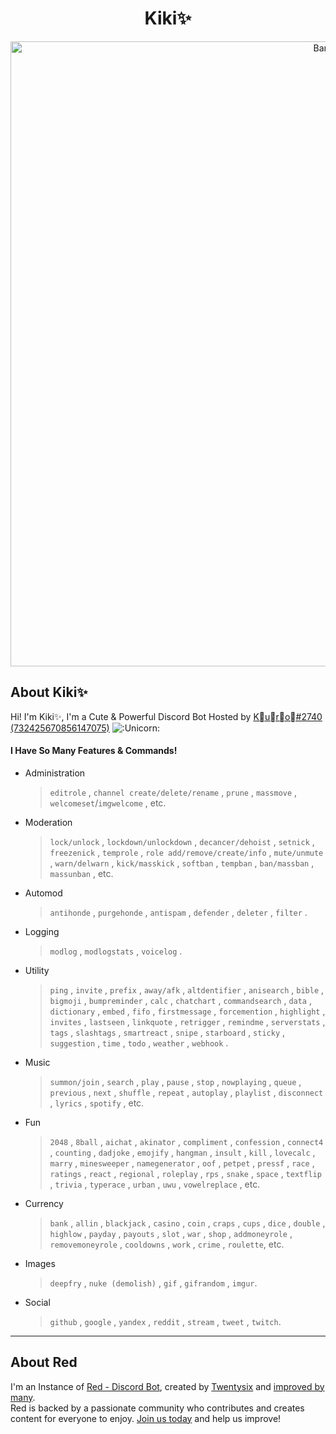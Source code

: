 <h1 align="center">Kiki✨</h1>
<p align="center"><img src="https://i.pinimg.com/originals/5c/6f/66/5c6f663b58d741a532c86788322c0e7f.png" alt="Banner" width="1000"/></p>

## About Kiki✨
Hi! I'm Kiki✨, I'm a Cute & Powerful Discord Bot Hosted by [K᲼u᲼r᲼o᲼#2740 (732425670856147075)](https://github.com/Kuro-Rui) ![:Unicorn:](https://cdn.discordapp.com/emojis/915569740922118176.png?size=20)
#### I Have So Many Features & Commands! 
- Administration
  > `editrole` , `channel create/delete/rename` , `prune` , `massmove` , `welcomeset`/`imgwelcome` , etc.
- Moderation
  > `lock/unlock` , `lockdown/unlockdown` , `decancer/dehoist` , `setnick` , `freezenick` , `temprole` , `role add/remove/create/info` , `mute/unmute` , `warn/delwarn` , `kick/masskick` , `softban` , `tempban` , `ban/massban` , `massunban` , etc.
- Automod
  > `antihonde` , `purgehonde` , `antispam` , `defender` , `deleter` , `filter` .
- Logging
  > `modlog` , `modlogstats` , `voicelog` .
- Utility
  > `ping` , `invite` , `prefix` , `away/afk` , `altdentifier` , `anisearch` , `bible` , `bigmoji` , `bumpreminder` , `calc` , `chatchart` , `commandsearch` , `data` , `dictionary` , `embed` , `fifo` , `firstmessage` , `forcemention` , `highlight` , `invites` , `lastseen` , `linkquote` , `retrigger` , `remindme` , `serverstats` , `tags` , `slashtags` , `smartreact` , `snipe` , `starboard` , `sticky` , `suggestion` , `time` , `todo` , `weather` , `webhook` . 
- Music
  > `summon/join` , `search` , `play` , `pause` , `stop` , `nowplaying` , `queue` , `previous` , `next` , `shuffle` , `repeat` , `autoplay` , `playlist` , `disconnect` , `lyrics` , `spotify` , etc.
- Fun
  > `2048` , `8ball` , `aichat` , `akinator` , `compliment` , `confession` , `connect4` , `counting` , `dadjoke` , `emojify` , `hangman` , `insult` , `kill` , `lovecalc` , `marry` , `minesweeper` , `namegenerator` , `oof` , `petpet` , `pressf` , `race` , `ratings` , `react` , `regional` , `roleplay` , `rps` , `snake` , `space` , `textflip` , `trivia` , `typerace` , `urban` , `uwu` , `vowelreplace` , etc.
- Currency
  > `bank` , `allin` , `blackjack` , `casino` , `coin` , `craps` , `cups` , `dice` , `double` , `highlow` , `payday` , `payouts` , `slot` , `war` , `shop` , `addmoneyrole` , `removemoneyrole` , `cooldowns` , `work` , `crime` , `roulette`, etc.
- Images
  > `deepfry` , `nuke (demolish)` , `gif` , `gifrandom` , `imgur`.
- Social
  > `github` , `google` , `yandex` , `reddit` , `stream` , `tweet` , `twitch`.

---
## About Red
I'm an Instance of [Red - Discord Bot](https://github.com/Cog-Creators/Red-DiscordBot/), created by [Twentysix](https://github.com/Twentysix26/) and [improved by many](https://github.com/Cog-Creators/). <br/>
Red is backed by a passionate community who contributes and creates content for everyone to enjoy. [Join us today](https://discord.gg/red) and help us improve!
